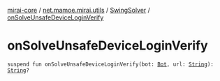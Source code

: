 [mirai-core](../../index.md) / [net.mamoe.mirai.utils](../index.md) / [SwingSolver](index.md) / [onSolveUnsafeDeviceLoginVerify](./on-solve-unsafe-device-login-verify.md)

# onSolveUnsafeDeviceLoginVerify

`suspend fun onSolveUnsafeDeviceLoginVerify(bot: `[`Bot`](../../net.mamoe.mirai/-bot/index.md)`, url: `[`String`](https://kotlinlang.org/api/latest/jvm/stdlib/kotlin/-string/index.html)`): `[`String`](https://kotlinlang.org/api/latest/jvm/stdlib/kotlin/-string/index.html)`?`
